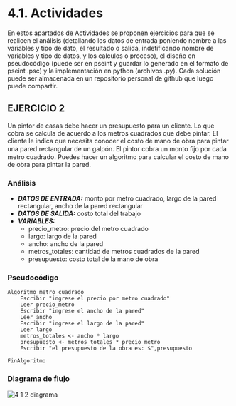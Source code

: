 # 4.1. Actividades
En estos apartados de Actividades se proponen ejercicios para que se realicen el  análisis (detallando los datos de entrada poniendo nombre a las variables y tipo de dato, el resultado o salida, indetificando nombre de variables y tipo de datos, y los calculos o proceso), el diseño en pseudocódigo (puede ser en pseint y guardar lo generado en el formato de pseint .psc) y la implementación en python (archivos .py). Cada solución puede ser almacenada en un repositorio personal de github que luego puede compartir.
## EJERCICIO 2
Un pintor de casas debe hacer un presupuesto para un cliente. Lo que cobra se calcula de acuerdo a los metros cuadrados que debe pintar. El cliente le indica que necesita conocer el costo de mano de obra para pintar una pared rectangular de un galpón. El pintor cobra un monto ﬁjo por cada metro cuadrado. Puedes hacer un algoritmo para calcular el costo de mano de obra para pintar la pared.

### Análisis
- ***DATOS DE ENTRADA:*** monto por metro cuadrado, largo de la pared rectangular, ancho de la pared rectangular
- ***DATOS DE SALIDA:*** costo total del trabajo
- ***VARIABLES:***
  - precio_metro: precio del metro cuadrado
  - largo: largo de la pared
  - ancho: ancho de la pared
  - metros_totales: cantidad de metros cuadrados de la pared
  - presupuesto: costo total de la mano de obra


### Pseudocódigo
```
Algoritmo metro_cuadrado
	Escribir "ingrese el precio por metro cuadrado"
	Leer precio_metro
	Escribir "ingrese el ancho de la pared"
	Leer ancho
	Escribir "ingrese el largo de la pared"
	Leer largo
	metros_totales <- ancho * largo
	presupuesto <- metros_totales * precio_metro
	Escribir "el presupuesto de la obra es: $",presupuesto
	
FinAlgoritmo
```
### Diagrama de flujo
![4 1 2 diagrama](https://github.com/terrenoa/actividades4.1ej2/assets/85424039/eea88aae-4187-499b-9e7b-28cab936471b)
